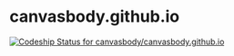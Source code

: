 # canvasbody.github.io
[ ![Codeship Status for canvasbody/canvasbody.github.io](https://app.codeship.com/projects/64d79e00-9291-0134-4572-6275a8302a8a/status?branch=master)](https://app.codeship.com/projects/186143)
